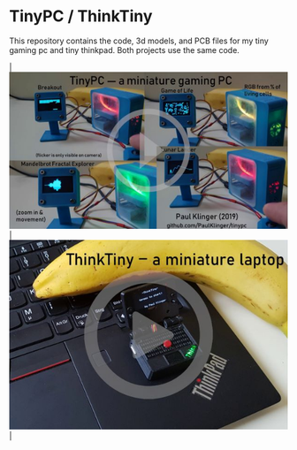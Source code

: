 # TinyPC / ThinkTiny

This repository contains the code, 3d models, and PCB files for my tiny gaming pc and tiny thinkpad. Both projects use the same code.


| [![](tinypc_video_link_image.jpg)](https://youtu.be/rgKiFqHrE0A "TinyPC video") | [![](thinktiny_video_link_image.jpg)](https://youtu.be/0wcxMr_ZupM "ThinkTiny video") |